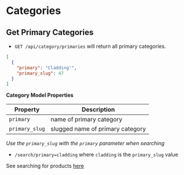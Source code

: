 Categories
==========

Get Primary Categories
----------------------

 - `GET /api/category/primaries` will return all primary categories.
 
```json
[
  {
    "primary": "Cladding'",
    "primary_slug": 47
  }
]
```

**Category Model Properties**

| Property | Description |
| -------- | ------------ |
| `primary` | name of primary category|
| `primary_slug` | slugged name of primary category|

*Use the `primary_slug` with the `primary` parameter when searching*
 
 - `/search/primary=cladding` where `cladding` is the `primary_slug` value
 
See searching for products [here](search.md)
 


